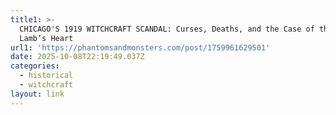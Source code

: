 ```yaml
---
title1: >-
  CHICAGO'S 1919 WITCHCRAFT SCANDAL: Curses, Deaths, and the Case of the Burnt
  Lamb’s Heart 
url1: 'https://phantomsandmonsters.com/post/1759961629501'
date: 2025-10-08T22:19:49.037Z
categories:
  - historical
  - witchcraft
layout: link
---
```


